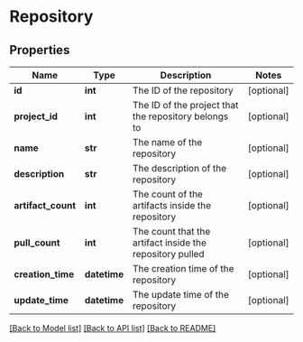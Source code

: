 # Repository


## Properties
Name | Type | Description | Notes
------------ | ------------- | ------------- | -------------
**id** | **int** | The ID of the repository | [optional] 
**project_id** | **int** | The ID of the project that the repository belongs to | [optional] 
**name** | **str** | The name of the repository | [optional] 
**description** | **str** | The description of the repository | [optional] 
**artifact_count** | **int** | The count of the artifacts inside the repository | [optional] 
**pull_count** | **int** | The count that the artifact inside the repository pulled | [optional] 
**creation_time** | **datetime** | The creation time of the repository | [optional] 
**update_time** | **datetime** | The update time of the repository | [optional] 

[[Back to Model list]](../_README.md#documentation-for-models) [[Back to API list]](../_README.md#documentation-for-api-endpoints) [[Back to README]](../_README.md)


